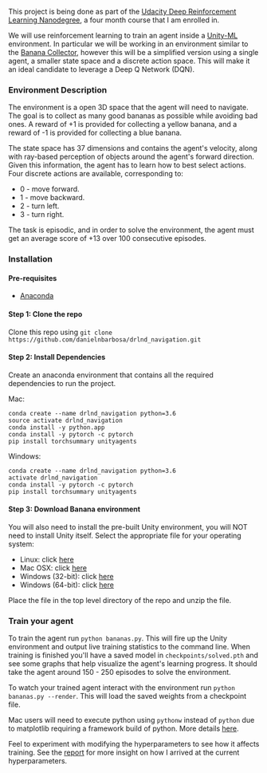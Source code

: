 This project is being done as part of the [Udacity Deep Reinforcement Learning Nanodegree](https://www.udacity.com/course/deep-reinforcement-learning-nanodegree--nd893), a four month course that I am enrolled in.

We will use reinforcement learning to train an agent inside a [Unity-ML](https://github.com/Unity-Technologies/ml-agents) environment.  In particular we will be working in an environment similar to the [Banana Collector](https://github.com/Unity-Technologies/ml-agents/blob/master/docs/Learning-Environment-Examples.md#banana-collector), however this will be a simplified version using a single agent, a smaller state space and a discrete action space.  This will make it an ideal candidate to leverage a Deep Q Network (DQN).



### Environment Description

The environment is a open 3D space that the agent will need to navigate.  The goal is to collect as many good bananas as possible while avoiding bad ones.  A reward of +1 is provided for collecting a yellow banana, and a reward of -1 is provided for collecting a blue banana.

The state space has 37 dimensions and contains the agent's velocity, along with ray-based perception of objects around the agent's forward direction. Given this information, the agent has to learn how to best select actions. Four discrete actions are available, corresponding to:

- 0 - move forward.
- 1 - move backward.
- 2 - turn left.
- 3 - turn right.

The task is episodic, and in order to solve the environment, the agent must get an average score of +13 over 100 consecutive episodes.


### Installation

#### Pre-requisites
- [Anaconda](https://www.anaconda.com/download/)


#### Step 1: Clone the repo
Clone this repo using `git clone https://github.com/danielnbarbosa/drlnd_navigation.git`


#### Step 2: Install Dependencies
Create an anaconda environment that contains all the required dependencies to run the project.

Mac:
```
conda create --name drlnd_navigation python=3.6
source activate drlnd_navigation
conda install -y python.app
conda install -y pytorch -c pytorch
pip install torchsummary unityagents
```

Windows:
```
conda create --name drlnd_navigation python=3.6
activate drlnd_navigation
conda install -y pytorch -c pytorch
pip install torchsummary unityagents
```

#### Step 3: Download Banana environment
You will also need to install the pre-built Unity environment, you will NOT need to install Unity itself.  Select the appropriate file for your operating system:

- Linux: click [here](https://s3-us-west-1.amazonaws.com/udacity-drlnd/P1/Banana/Banana_Linux.zip)
- Mac OSX: click [here](https://s3-us-west-1.amazonaws.com/udacity-drlnd/P1/Banana/Banana.app.zip)
- Windows (32-bit): click [here](https://s3-us-west-1.amazonaws.com/udacity-drlnd/P1/Banana/Banana_Windows_x86.zip)
- Windows (64-bit): click [here](https://s3-us-west-1.amazonaws.com/udacity-drlnd/P1/Banana/Banana_Windows_x86_64.zip)

Place the file in the top level directory of the repo and unzip the file.


### Train your agent

To train the agent run `python bananas.py`.  This will fire up the Unity environment and output live training statistics to the command line.  When training is finished you'll have a saved model in `checkpoints/solved.pth` and see some graphs that help visualize the agent's learning progress.  It should take the agent around 150 - 250 episodes to solve the environment.

To watch your trained agent interact with the environment run `python bananas.py --render`.  This will load the saved weights from a checkpoint file.

Mac users will need to execute python using `pythonw` instead of `python` due to matplotlib requiring a framework build of python.  More details [here](https://matplotlib.org/faq/osx_framework.html).

Feel to experiment with modifying the hyperparameters to see how it affects training.  See the [report](results/Report.md) for more insight on how I arrived at the current hyperparameters.  
